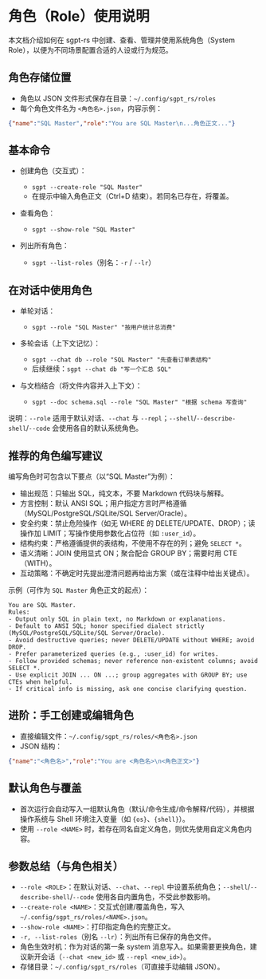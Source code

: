# 角色（Role）使用说明

本文档介绍如何在 sgpt-rs 中创建、查看、管理并使用系统角色（System Role），以便为不同场景配置合适的人设或行为规范。

## 角色存储位置

- 角色以 JSON 文件形式保存在目录：`~/.config/sgpt_rs/roles`
- 每个角色文件名为 `<角色名>.json`，内容示例：

```json
{"name":"SQL Master","role":"You are SQL Master\n...角色正文..."}
```

## 基本命令

- 创建角色（交互式）：
  - `sgpt --create-role "SQL Master"`
  - 在提示中输入角色正文（Ctrl+D 结束）。若同名已存在，将覆盖。

- 查看角色：
  - `sgpt --show-role "SQL Master"`

- 列出所有角色：
  - `sgpt --list-roles`（别名：`-r` / `--lr`）

## 在对话中使用角色

- 单轮对话：
  - `sgpt --role "SQL Master" "按用户统计总消费"`

- 多轮会话（上下文记忆）：
  - `sgpt --chat db --role "SQL Master" "先查看订单表结构"`
  - 后续继续：`sgpt --chat db "写一个汇总 SQL"`

- 与文档结合（将文件内容并入上下文）：
  - `sgpt --doc schema.sql --role "SQL Master" "根据 schema 写查询"`

说明：`--role` 适用于默认对话、`--chat` 与 `--repl`；`--shell`/`--describe-shell`/`--code` 会使用各自的默认系统角色。

## 推荐的角色编写建议

编写角色时可包含以下要点（以“SQL Master”为例）：

- 输出规范：只输出 SQL，纯文本，不要 Markdown 代码块与解释。
- 方言控制：默认 ANSI SQL；用户指定方言时严格遵循（MySQL/PostgreSQL/SQLite/SQL Server/Oracle）。
- 安全约束：禁止危险操作（如无 WHERE 的 DELETE/UPDATE、DROP）；读操作加 LIMIT；写操作使用参数化占位符（如 `:user_id`）。
- 结构约束：严格遵循提供的表结构，不使用不存在的列；避免 `SELECT *`。
- 语义清晰：JOIN 使用显式 ON；聚合配合 GROUP BY；需要时用 CTE（WITH）。
- 互动策略：不确定时先提出澄清问题再给出方案（或在注释中给出关键点）。

示例（可作为 `SQL Master` 角色正文的起点）：

```
You are SQL Master.
Rules:
- Output only SQL in plain text, no Markdown or explanations.
- Default to ANSI SQL; honor specified dialect strictly (MySQL/PostgreSQL/SQLite/SQL Server/Oracle).
- Avoid destructive queries; never DELETE/UPDATE without WHERE; avoid DROP.
- Prefer parameterized queries (e.g., :user_id) for writes.
- Follow provided schemas; never reference non-existent columns; avoid SELECT *.
- Use explicit JOIN ... ON ...; group aggregates with GROUP BY; use CTEs when helpful.
- If critical info is missing, ask one concise clarifying question.
```

## 进阶：手工创建或编辑角色

- 直接编辑文件：`~/.config/sgpt_rs/roles/<角色名>.json`
- JSON 结构：

```json
{"name":"<角色名>","role":"You are <角色名>\n<角色正文>"}
```

## 默认角色与覆盖

- 首次运行会自动写入一组默认角色（默认/命令生成/命令解释/代码），并根据操作系统与 Shell 环境注入变量（如 `{os}`、`{shell}`）。
- 使用 `--role <NAME>` 时，若存在同名自定义角色，则优先使用自定义角色内容。

## 参数总结（与角色相关）

- `--role <ROLE>`：在默认对话、`--chat`、`--repl` 中设置系统角色；`--shell`/`--describe-shell`/`--code` 使用各自内置角色，不受此参数影响。
- `--create-role <NAME>`：交互式创建/覆盖角色，写入 `~/.config/sgpt_rs/roles/<NAME>.json`。
- `--show-role <NAME>`：打印指定角色的完整正文。
- `-r, --list-roles`（别名 `--lr`）：列出所有已保存的角色文件。
- 角色生效时机：作为对话的第一条 system 消息写入。如果需要更换角色，建议新开会话（`--chat <new_id>` 或 `--repl <new_id>`）。
- 存储目录：`~/.config/sgpt_rs/roles`（可直接手动编辑 JSON）。